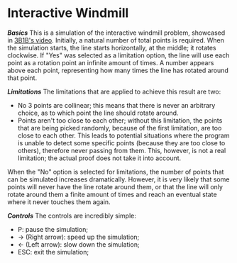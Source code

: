 # Interactive Windmill  

***Basics***
This is a simulation of the interactive windmill problem, showcased in [3B1B's video](https://www.youtube.com/watch?v=M64HUIJFTZM). Initially, a natural number of total points is required. When the simulation starts, the line starts horizontally, at the middle; it rotates clockwise. If "Yes" was selected as a limitation option, the line will use each point as a rotation point an infinite amount of times. A number appears above each point, representing how many times the line has rotated around that point. 

***Limitations***
The limitations that are applied to achieve this result are two:
* No 3 points are collinear; this means that there is never an arbitrary choice, as to which point the line should rotate around.
* Points aren't too close to each other; without this limitation, the points that are being picked randomly, because of the first limitation, are too close to each other. This leads to potential situations where the program is unable to detect some specific points (because they are too close to others), therefore never passing from them. This, however, is not a real limitation; the actual proof does not take it into account.  

When the "No" option is selected for limitations, the number of points that can be simulated increases dramatically. However, it is very likely that some points will never have the line rotate around them, or that the line will only rotate around them a finite amount of times and reach an eventual state where it never touches them again.

***Controls***
The controls are incredibly simple:
* P: pause the simulation;
* -> (Right arrow): speed up the simulation;
* <- (Left arrow): slow down the simulation;
* ESC: exit the simulation;